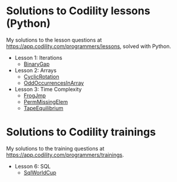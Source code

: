# Solutions to Codility lessons (Python)

My solutions to the lesson questions at https://app.codility.com/programmers/lessons, solved with Python.

* Lesson 1: Iterations
    * [BinaryGap](https://github.com/jangboolee/codility_lessons/blob/main/01_binary_gap.py)
* Lesson 2: Arrays
    * [CyclicRotation](https://github.com/jangboolee/codility_lessons/blob/main/02a_cyclic_rotation.py)
    * [OddOccurrencesInArray](https://github.com/jangboolee/codility_lessons/blob/main/02b_odd_occurences_in_array.py)
* Lesson 3: Time Complexity
    * [FrogJmp](https://github.com/jangboolee/codility_lessons/blob/main/03a_frog_jump.py)
    * [PermMissingElem](https://github.com/jangboolee/codility_lessons/blob/main/03b_perm_missing_elem.py)
    * [TapeEquilibrium](https://github.com/jangboolee/codility_lessons/blob/main/03c_tape_equilibrium.py)

# Solutions to Codility trainings

My solutions to the  training questions at https://app.codility.com/programmers/trainings.

* Lesson 6: SQL
    * [SqlWorldCup]()
